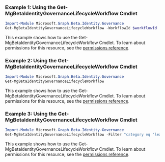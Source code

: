### Example 1: Using the Get-MgBetaIdentityGovernanceLifecycleWorkflow Cmdlet
```powershell
Import-Module Microsoft.Graph.Beta.Identity.Governance
Get-MgBetaIdentityGovernanceLifecycleWorkflow -WorkflowId $workflowId
```
This example shows how to use the Get-MgBetaIdentityGovernanceLifecycleWorkflow Cmdlet.
To learn about permissions for this resource, see the [permissions reference](/graph/permissions-reference).
### Example 2: Using the Get-MgBetaIdentityGovernanceLifecycleWorkflow Cmdlet
```powershell
Import-Module Microsoft.Graph.Beta.Identity.Governance
Get-MgBetaIdentityGovernanceLifecycleWorkflow
```
This example shows how to use the Get-MgBetaIdentityGovernanceLifecycleWorkflow Cmdlet.
To learn about permissions for this resource, see the [permissions reference](/graph/permissions-reference).
### Example 3: Using the Get-MgBetaIdentityGovernanceLifecycleWorkflow Cmdlet
```powershell
Import-Module Microsoft.Graph.Beta.Identity.Governance
Get-MgBetaIdentityGovernanceLifecycleWorkflow -Filter "category eq 'leaver'" -Property "id,category,displayName,isEnabled,isSchedulingEnabled" 
```
This example shows how to use the Get-MgBetaIdentityGovernanceLifecycleWorkflow Cmdlet.
To learn about permissions for this resource, see the [permissions reference](/graph/permissions-reference).
